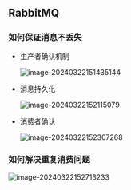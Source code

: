 ## RabbitMQ

### 如何保证消息不丢失

- 生产者确认机制
 
  ![image-20240322151435144](https://s2.loli.net/2024/03/22/eqh4UrR3TQj2Fzd.png)

- 消息持久化

  ![image-20240322152115079](https://s2.loli.net/2024/03/22/Emozvhqyd5cVU4t.png)

- 消费者确认

  ![image-20240322152307268](https://s2.loli.net/2024/03/22/5PEm82QCUzop9vd.png)

### 如何解决重复消费问题

![image-20240322152713233](https://s2.loli.net/2024/03/22/ZktOQwxehGaIprH.png)



